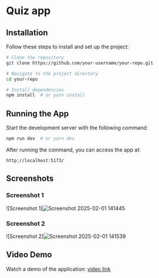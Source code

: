 # Quiz app 

## Installation
Follow these steps to install and set up the project:

```bash
# Clone the repository
git clone https://github.com/your-username/your-repo.git

# Navigate to the project directory
cd your-repo

# Install dependencies
npm install  # or yarn install
```

## Running the App
Start the development server with the following command:

```bash
npm run dev  # or yarn dev
```

After running the command, you can access the app at:
```
http://localhost:5173/
```

## Screenshots
### Screenshot 1
![Screenshot 1]![Screenshot 2025-02-01 141445](https://github.com/user-attachments/assets/b16e235a-1503-4dff-bf60-3d6bd93b0055)

### Screenshot 2
![Screenshot 2]![Screenshot 2025-02-01 141539](https://github.com/user-attachments/assets/2a75e686-91ed-4dff-8a21-09a53a1f9661)

## Video Demo
Watch a demo of the application:
[video link](https://drive.google.com/file/d/1EOxxSPHRod8rjTshR04Q70x5ZteOsw9x/view?usp=sharing)

